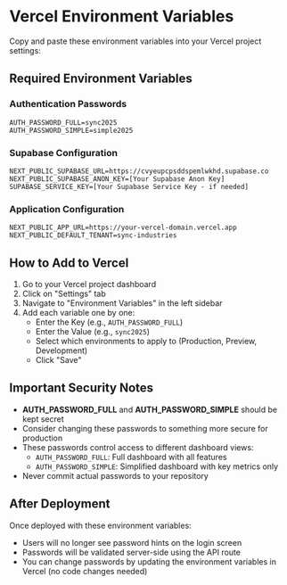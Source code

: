 # Vercel Environment Variables

Copy and paste these environment variables into your Vercel project settings:

## Required Environment Variables

### Authentication Passwords
```
AUTH_PASSWORD_FULL=sync2025
AUTH_PASSWORD_SIMPLE=simple2025
```

### Supabase Configuration
```
NEXT_PUBLIC_SUPABASE_URL=https://cvyeupcpsddspemlwkhd.supabase.co
NEXT_PUBLIC_SUPABASE_ANON_KEY=[Your Supabase Anon Key]
SUPABASE_SERVICE_KEY=[Your Supabase Service Key - if needed]
```

### Application Configuration
```
NEXT_PUBLIC_APP_URL=https://your-vercel-domain.vercel.app
NEXT_PUBLIC_DEFAULT_TENANT=sync-industries
```

## How to Add to Vercel

1. Go to your Vercel project dashboard
2. Click on "Settings" tab
3. Navigate to "Environment Variables" in the left sidebar
4. Add each variable one by one:
   - Enter the Key (e.g., `AUTH_PASSWORD_FULL`)
   - Enter the Value (e.g., `sync2025`)
   - Select which environments to apply to (Production, Preview, Development)
   - Click "Save"

## Important Security Notes

- **AUTH_PASSWORD_FULL** and **AUTH_PASSWORD_SIMPLE** should be kept secret
- Consider changing these passwords to something more secure for production
- These passwords control access to different dashboard views:
  - `AUTH_PASSWORD_FULL`: Full dashboard with all features
  - `AUTH_PASSWORD_SIMPLE`: Simplified dashboard with key metrics only
- Never commit actual passwords to your repository

## After Deployment

Once deployed with these environment variables:
- Users will no longer see password hints on the login screen
- Passwords will be validated server-side using the API route
- You can change passwords by updating the environment variables in Vercel (no code changes needed)